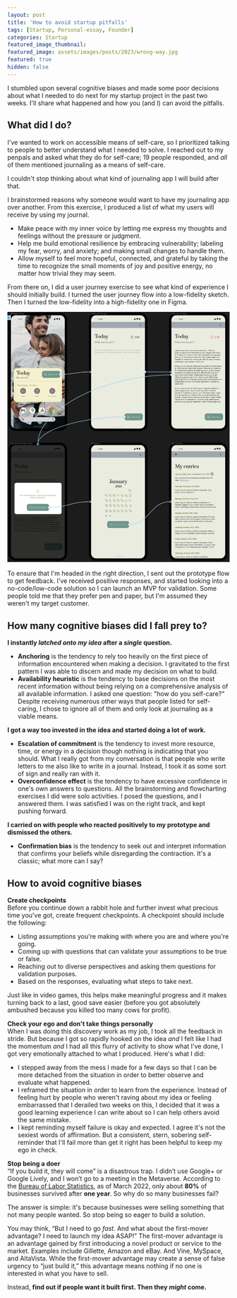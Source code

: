 ```yaml
---
layout: post
title: 'How to avoid startup pitfalls'
tags: [Startup, Personal-essay, Founder]
categories: Startup
featured_image_thumbnail:
featured_image: assets/images/posts/2023/wrong-way.jpg
featured: true
hidden: false
---
```


I stumbled upon several cognitive biases and made some poor decisions about what I needed to do next for my startup project in the past two weeks. I'll share what happened and how you (and I) can avoid the pitfalls.

## What did I do?
I've wanted to work on accessible means of self-care, so I prioritized talking to people to better understand what I needed to solve. I reached out to my penpals and asked what they do for self-care; 19 people responded, and *all* of them mentioned journaling as a means of self-care.

I couldn't stop thinking about what kind of journaling app I will build after that.

I brainstormed reasons why someone would want to have my journaling app over another. From this exercise, I produced a list of what my users will receive by using my journal.
-  Make peace with my inner voice by letting me express my thoughts and feelings without the pressure or judgment.
- Help me build emotional resilience by embracing vulnerability; labeling my fear, worry, and anxiety; and making small changes to handle them.
- Allow myself to feel more hopeful, connected, and grateful by taking the time to recognize the small moments of joy and positive energy, no matter how trivial they may seem.

From there on, I did a user journey exercise to see what kind of experience I should initially build. I turned the user journey flow into a low-fidelity sketch. Then I turned the low-fidelity into a high-fidelity one in Figma.

![My high fidelity design mocks in Figma](assets/images/posts/2023/hi-fi-mocks.png)

To ensure that I'm headed in the right direction, I sent out the prototype flow to get feedback. I've received positive responses, and started looking into a no-code/low-code solution so I can launch an MVP for validation. Some people told me that they prefer pen and paper, but I'm assumed they weren't my target customer.

## How many cognitive biases did I fall prey to?
**I instantly *latched onto my idea* after a *single* question.**
- **Anchoring** is the tendency to rely too heavily on the first piece of information encountered when making a decision. I gravitated to the first pattern I was able to discern and made my decision on what to build.
- **Availability heuristic** is the tendency to base decisions on the most recent information without being relying on a comprehensive analysis of all available information. I asked one question: "how do you self-care?" Despite receiving numerous other ways that people listed for self-caring, I chose to ignore all of them and only look at journaling as a viable means.

**I got a way too invested in the idea and started doing a lot of work.**
- **Escalation of commitment** is the tendency to invest more resource, time, or energy in a decision though nothing is indicating that you should. What I really got from my conversation is that people who write letters to me also like to write in a journal. Instead, I took it as some sort of sign and really ran with it.
- **Overconfidence effect** is the tendency to have excessive confidence in one's own answers to questions. All the brainstorming and flowcharting exercises I did were solo activities. I posed the questions, and I answered them. I was satisfied I was on the right track, and kept pushing forward.

**I carried on with people who reacted positively to my prototype and dismissed the others.**
- **Confirmation bias** is the tendency to seek out and interpret information that confirms your beliefs while disregarding the contraction. It's a classic; what more can I say?

## How to avoid cognitive biases
**Create checkpoints** <br />
Before you continue down a rabbit hole and further invest what precious time you've got, create frequent checkpoints. A checkpoint should include the following:
- Listing assumptions you're making with where you are and where you're going.
- Coming up with questions that can validate your assumptions to be true or false.
- Reaching out to diverse perspectives and asking them questions for validation purposes.
- Based on the responses, evaluating what steps to take next.

Just like in video games, this helps make meaningful progress and it makes turning back to a last, good save easier (before you got absolutely ambushed because you killed too many cows for profit).

**Check your ego and don't take things personally** <br />
When I was doing this discovery work as my job, I took all the feedback in stride. But because I got so rapidly hooked on the idea *and* I felt like I had the momentum *and* I had all this flurry of activity to show what I've done, I got very emotionally attached to what I produced. Here's what I did:
- I stepped away from the mess I made for a few days so that I can be more detached from the situation in order to better observe and evaluate what happened.
- I reframed the situation in order to learn from the experience. Instead of feeling hurt by people who weren't raving about my idea or feeling embarrassed that I derailed two weeks on this, I decided that it was a good learning experience I can write about so I can help others avoid the same mistake.
- I kept reminding myself failure is okay and expected. I agree it's not the sexiest words of affirmation. But a consistent, stern, sobering self-reminder that I'll fail more than get it right has been helpful to keep my ego in check.

**Stop being a doer** <br />
“If you build it, they will come” is a disastrous trap. I didn’t use Google+ or Google Lively, and I won’t go to a meeting in the Metaverse. According to the [Bureau of Labor Statistics](https://www.bls.gov/bdm/us_age_naics_00_table7.txt), as of March 2022, only about **80%** of businesses survived after **one year**. So why do so many businesses fail?

The answer is simple: it's because businesses were selling something that not many people wanted. So stop being so eager to build a solution.

You may think, “But I need to go *fast.* And what about the first-mover advantage? I need to launch my idea ASAP!” The first-mover advantage is an advantage gained by first introducing a novel product or service to the market. Examples include Gillette, Amazon and eBay. And Vine, MySpace, and AltaVista. While the first-mover advantage may create a sense of false urgency to “just build it,” this advantage means nothing if no one is interested in what you have to sell.

Instead, **find out if people want it built first. Then they *might* come.**
